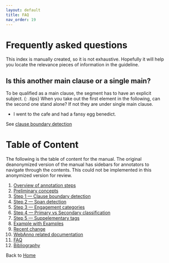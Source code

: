 ```yaml
---
layout: default
title: FAQ
nav_order: 19
---
```


# Frequently asked questions
This index is manually created, so it is not exhaustive. Hopefully it will help you locate the relevance pieces of information in the guideline.


## Is this another main clause or a single main?

To be qualified as a main clause, the segment has to have an explicit subject.
{: .tips}
When you take out the first element in the following, can the second one stand alone? If not they are under single main clause.
- I went to the cafe and had a fansy egg benedict.

See [clause boundary detection](./1_Clause/MAIN.md#coordinated-clauses-–-more-than-one-main-clauses)


# Table of Content

The following is the table of content for the manual. 
The original deanonymized version of the manual has sidebars for annotators to navigate through the contents. This could not be implemented in this anonymized version for review.


1. [Overview of annotation steps](0_overviews.md)
2. [Preliminary concepts](1_Basic_grammar.md)
3. [Step 1 — Clause boundary detection](1_Clause/index.md)
4. [Step 2 — Span detection](2_Spans/index.md)
5. [Step 3 — Engagement categories](3_Categories/index.md)
6. [Step 4 — Primary vs Secondary classification](Step4_primary_secondary.md)
7. [Step 5 — Suppelementary tags](5_supplementary_tags/index.md)
8. [Example with Examples](8_examples-in-context.md)
9. [Recent change](x_Change_log.md)
10. [WebAnno related documentation](WebAnno_related.md)
11. [FAQ](y_FAQ.md)
12. [Bibliography](z_Bibliography.md)

Back to [Home](index.md)